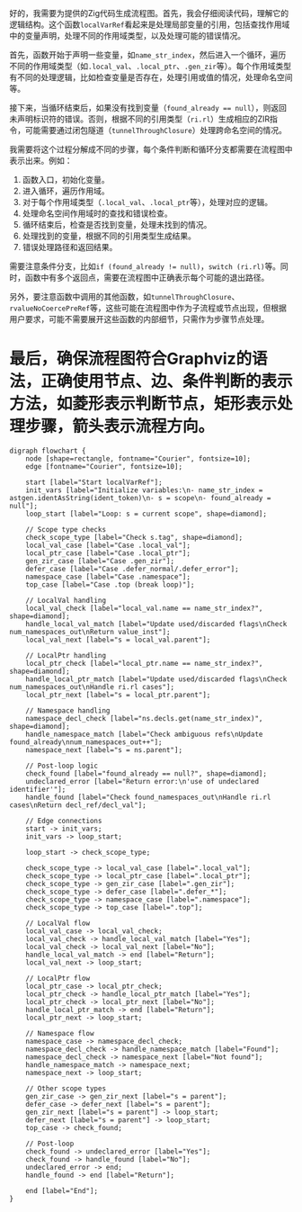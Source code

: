 好的，我需要为提供的Zig代码生成流程图。首先，我会仔细阅读代码，理解它的逻辑结构。这个函数`localVarRef`看起来是处理局部变量的引用，包括查找作用域中的变量声明，处理不同的作用域类型，以及处理可能的错误情况。

首先，函数开始于声明一些变量，如`name_str_index`，然后进入一个循环，遍历不同的作用域类型（如`.local_val`、`.local_ptr`、`.gen_zir`等）。每个作用域类型有不同的处理逻辑，比如检查变量是否存在，处理引用或值的情况，处理命名空间等。

接下来，当循环结束后，如果没有找到变量（`found_already == null`），则返回未声明标识符的错误。否则，根据不同的引用类型（`ri.rl`）生成相应的ZIR指令，可能需要通过闭包隧道（`tunnelThroughClosure`）处理跨命名空间的情况。

我需要将这个过程分解成不同的步骤，每个条件判断和循环分支都需要在流程图中表示出来。例如：

1. 函数入口，初始化变量。
2. 进入循环，遍历作用域。
3. 对于每个作用域类型（`.local_val`、`.local_ptr`等），处理对应的逻辑。
4. 处理命名空间作用域时的查找和错误检查。
5. 循环结束后，检查是否找到变量，处理未找到的情况。
6. 处理找到的变量，根据不同的引用类型生成结果。
7. 错误处理路径和返回结果。

需要注意条件分支，比如`if (found_already != null)`，`switch (ri.rl)`等。同时，函数中有多个返回点，需要在流程图中正确表示每个可能的退出路径。

另外，要注意函数中调用的其他函数，如`tunnelThroughClosure`、`rvalueNoCoercePreRef`等，这些可能在流程图中作为子流程或节点出现，但根据用户要求，可能不需要展开这些函数的内部细节，只需作为步骤节点处理。

最后，确保流程图符合Graphviz的语法，正确使用节点、边、条件判断的表示方法，如菱形表示判断节点，矩形表示处理步骤，箭头表示流程方向。
================================================
```graphviz
digraph flowchart {
    node [shape=rectangle, fontname="Courier", fontsize=10];
    edge [fontname="Courier", fontsize=10];

    start [label="Start localVarRef"];
    init_vars [label="Initialize variables:\n- name_str_index = astgen.identAsString(ident_token)\n- s = scope\n- found_already = null"];
    loop_start [label="Loop: s = current scope", shape=diamond];
    
    // Scope type checks
    check_scope_type [label="Check s.tag", shape=diamond];
    local_val_case [label="Case .local_val"];
    local_ptr_case [label="Case .local_ptr"];
    gen_zir_case [label="Case .gen_zir"];
    defer_case [label="Case .defer_normal/.defer_error"];
    namespace_case [label="Case .namespace"];
    top_case [label="Case .top (break loop)"];

    // LocalVal handling
    local_val_check [label="local_val.name == name_str_index?", shape=diamond];
    handle_local_val_match [label="Update used/discarded flags\nCheck num_namespaces_out\nReturn value_inst"];
    local_val_next [label="s = local_val.parent"];

    // LocalPtr handling
    local_ptr_check [label="local_ptr.name == name_str_index?", shape=diamond];
    handle_local_ptr_match [label="Update used/discarded flags\nCheck num_namespaces_out\nHandle ri.rl cases"];
    local_ptr_next [label="s = local_ptr.parent"];

    // Namespace handling
    namespace_decl_check [label="ns.decls.get(name_str_index)", shape=diamond];
    handle_namespace_match [label="Check ambiguous refs\nUpdate found_already\nnum_namespaces_out++"];
    namespace_next [label="s = ns.parent"];

    // Post-loop logic
    check_found [label="found_already == null?", shape=diamond];
    undeclared_error [label="Return error:\n'use of undeclared identifier'"];
    handle_found [label="Check found_namespaces_out\nHandle ri.rl cases\nReturn decl_ref/decl_val"];

    // Edge connections
    start -> init_vars;
    init_vars -> loop_start;
    
    loop_start -> check_scope_type;
    
    check_scope_type -> local_val_case [label=".local_val"];
    check_scope_type -> local_ptr_case [label=".local_ptr"];
    check_scope_type -> gen_zir_case [label=".gen_zir"];
    check_scope_type -> defer_case [label=".defer_*"];
    check_scope_type -> namespace_case [label=".namespace"];
    check_scope_type -> top_case [label=".top"];
    
    // LocalVal flow
    local_val_case -> local_val_check;
    local_val_check -> handle_local_val_match [label="Yes"];
    local_val_check -> local_val_next [label="No"];
    handle_local_val_match -> end [label="Return"];
    local_val_next -> loop_start;
    
    // LocalPtr flow
    local_ptr_case -> local_ptr_check;
    local_ptr_check -> handle_local_ptr_match [label="Yes"];
    local_ptr_check -> local_ptr_next [label="No"];
    handle_local_ptr_match -> end [label="Return"];
    local_ptr_next -> loop_start;
    
    // Namespace flow
    namespace_case -> namespace_decl_check;
    namespace_decl_check -> handle_namespace_match [label="Found"];
    namespace_decl_check -> namespace_next [label="Not found"];
    handle_namespace_match -> namespace_next;
    namespace_next -> loop_start;
    
    // Other scope types
    gen_zir_case -> gen_zir_next [label="s = parent"];
    defer_case -> defer_next [label="s = parent"];
    gen_zir_next [label="s = parent"] -> loop_start;
    defer_next [label="s = parent"] -> loop_start;
    top_case -> check_found;
    
    // Post-loop
    check_found -> undeclared_error [label="Yes"];
    check_found -> handle_found [label="No"];
    undeclared_error -> end;
    handle_found -> end [label="Return"];

    end [label="End"];
}
```